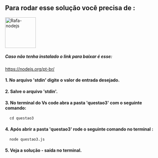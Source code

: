 ## Para rodar esse solução você precisa de :

<div>
   <img  align="center" alt="Rafa-nodejs" height="100" width="100" src="https://cdn.jsdelivr.net/gh/devicons/devicon/icons/nodejs/nodejs-original-wordmark.svg" />
 
 ##### <p>Caso não tenha instalado o link para baixar é esse:</p>
 <a href="https://nodejs.org/pt-br/">https://nodejs.org/pt-br/</a>

 </div>

 #### 1. No arquivo 'stdin' digite o valor de entrada desejado.
 #### 2. Salve o arquivo 'stdin'.
 #### 3. No terminal do Vs code abra a pasta 'questao3' com o seguinte comando:
      cd questao3
 #### 4. Após abrir a pasta 'questao3' rode o seguinte comando no terminal :
      node questao3.js
 ####  5. Veja a solução - saída no terminal. 
